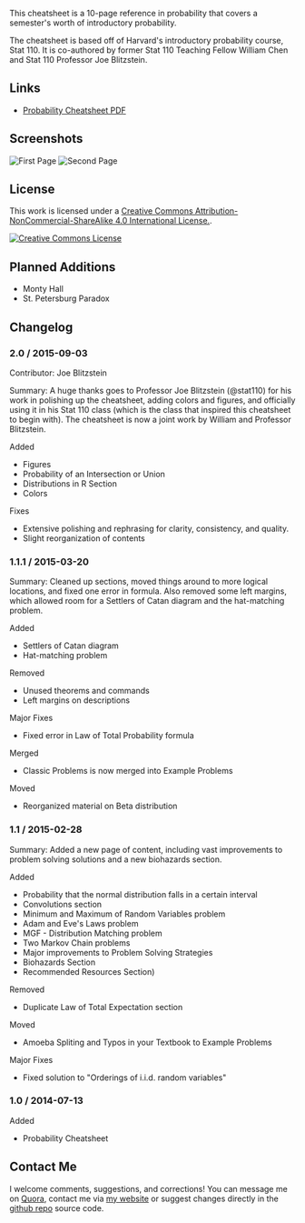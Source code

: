This cheatsheet is a 10-page reference in probability that covers a semester's worth of introductory probability.

The cheatsheet is based off of Harvard's introductory probability course, Stat 110. It is co-authored by former Stat 110 Teaching Fellow William Chen and Stat 110 Professor Joe Blitzstein.

Links
-------

* [Probability Cheatsheet PDF](http://www.wzchen.com/probability-cheatsheet/)


Screenshots
-------

![First Page](http://i.imgur.com/BCcOWG0.png)
![Second Page](http://i.imgur.com/Vh5iwj6.png)


License
-------

This work is licensed under a [Creative Commons Attribution-NonCommercial-ShareAlike 4.0 International License.][by-nc-sa].

[![Creative Commons License][by-nc-sa-img]][by-nc-sa]

Planned Additions
-------

* Monty Hall
* St. Petersburg Paradox

Changelog
-------

### 2.0 / 2015-09-03

Contributor: Joe Blitzstein

Summary: A huge thanks goes to Professor Joe Blitzstein (@stat110) for his work in polishing up the cheatsheet, adding colors and figures, and officially using it in his Stat 110 class (which is the class that inspired this cheatsheet to begin with). The cheatsheet is now a joint work by William and Professor Blitzstein.

Added

* Figures
* Probability of an Intersection or Union
* Distributions in R Section
* Colors

Fixes

* Extensive polishing and rephrasing for clarity, consistency, and quality.
* Slight reorganization of contents

### 1.1.1 / 2015-03-20

Summary: Cleaned up sections, moved things around to more logical locations, and fixed one error in formula. Also removed some left margins, which allowed room for a Settlers of Catan diagram and the hat-matching problem.

Added

* Settlers of Catan diagram
* Hat-matching problem

Removed

* Unused theorems and commands
* Left margins on descriptions

Major Fixes

* Fixed error in Law of Total Probability formula 

Merged

* Classic Problems is now merged into Example Problems

Moved

* Reorganized material on Beta distribution

### 1.1 / 2015-02-28

Summary: Added a new page of content, including vast improvements to problem solving solutions and a new biohazards section.

Added

* Probability that the normal distribution falls in a certain interval
* Convolutions section
* Minimum and Maximum of Random Variables problem
* Adam and Eve's Laws problem
* MGF - Distribution Matching problem
* Two Markov Chain problems
* Major improvements to Problem Solving Strategies
* Biohazards Section
* Recommended Resources Section)

Removed

* Duplicate Law of Total Expectation section

Moved

* Amoeba Spliting and Typos in your Textbook to Example Problems

Major Fixes

* Fixed solution to "Orderings of i.i.d. random variables"

### 1.0 / 2014-07-13

Added

* Probability Cheatsheet

Contact Me
-------

I welcome comments, suggestions, and corrections! You can message me on [Quora](https://www.quora.com/William-Chen-6), contact me via [my website](http://www.wzchen.com/) or suggest changes directly in the [github repo](https://github.com/wzchen/probability_cheatsheet) source code.

[by-nc-sa]: http://creativecommons.org/licenses/by-nc-sa/4.0/
[by-nc-sa-img]: http://i.creativecommons.org/l/by-nc-sa/4.0/88x31.png
